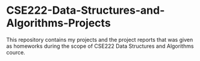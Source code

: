 # CSE222-Data-Structures-and-Algorithms-Projects
This repository contains my projects and the project reports that was given as homeworks during the scope of CSE222 Data Structures and Algorithms cource.
